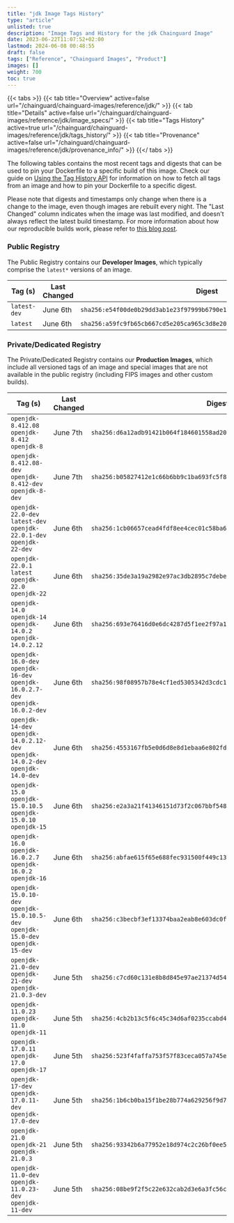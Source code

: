 ```yaml
---
title: "jdk Image Tags History"
type: "article"
unlisted: true
description: "Image Tags and History for the jdk Chainguard Image"
date: 2023-06-22T11:07:52+02:00
lastmod: 2024-06-08 00:48:55
draft: false
tags: ["Reference", "Chainguard Images", "Product"]
images: []
weight: 700
toc: true
---
```


{{< tabs >}}
{{< tab title="Overview" active=false url="/chainguard/chainguard-images/reference/jdk/" >}}
{{< tab title="Details" active=false url="/chainguard/chainguard-images/reference/jdk/image_specs/" >}}
{{< tab title="Tags History" active=true url="/chainguard/chainguard-images/reference/jdk/tags_history/" >}}
{{< tab title="Provenance" active=false url="/chainguard/chainguard-images/reference/jdk/provenance_info/" >}}
{{</ tabs >}}

The following tables contains the most recent tags and digests that can be used to pin your Dockerfile to a specific build of this image. Check our guide on [Using the Tag History API](/chainguard/chainguard-images/using-the-tag-history-api/) for information on how to fetch all tags from an image and how to pin your Dockerfile to a specific digest.

Please note that digests and timestamps only change when there is a change to the image, even though images are rebuilt every night. The "Last Changed" column indicates when the image was last modified, and doesn't always reflect the latest build timestamp. For more information about how our reproducible builds work, please refer to [this blog post](https://www.chainguard.dev/unchained/reproducing-chainguards-reproducible-image-builds).

### Public Registry
The Public Registry contains our **Developer Images**, which typically comprise the `latest*` versions of an image.

| Tag (s)       | Last Changed | Digest                                                                    |
|---------------|--------------|---------------------------------------------------------------------------|
|  `latest-dev` | June 6th     | `sha256:e54f00de0b29dd3ab1e23f97999b6790e154d3ce2ff6da6e2dc80c4c2f1eeea2` |
|  `latest`     | June 6th     | `sha256:a59fc9fb65cb667cd5e205ca965c3d8e20b111b200bc8636b575dc455be2f32a` |


### Private/Dedicated Registry
The Private/Dedicated Registry contains our **Production Images**, which include all versioned tags of an image and special images that are not available in the public registry (including FIPS images and other custom builds).

| Tag (s)                                                                            | Last Changed | Digest                                                                    |
|------------------------------------------------------------------------------------|--------------|---------------------------------------------------------------------------|
|  `openjdk-8.412.08` `openjdk-8.412` `openjdk-8`                                    | June 7th     | `sha256:d6a12adb91421b064f184601558ad20ba76b83f100a7994b567ef8c10a217079` |
|  `openjdk-8.412.08-dev` `openjdk-8.412-dev` `openjdk-8-dev`                        | June 7th     | `sha256:b05827412e1c66b6bb9c1ba693fc5f8acc0125ff4f4b0f1088133a16ff8c0792` |
|  `openjdk-22.0-dev` `latest-dev` `openjdk-22.0.1-dev` `openjdk-22-dev`             | June 6th     | `sha256:1cb06657cead4fdf8ee4cec01c58ba6048e7f6ab8771cdf43a6e134654407173` |
|  `openjdk-22.0.1` `latest` `openjdk-22.0` `openjdk-22`                             | June 6th     | `sha256:35de3a19a2982e97ac3db2895c7debe6ec73085a4c1debae825704ae0ce75bfa` |
|  `openjdk-14.0` `openjdk-14` `openjdk-14.0.2` `openjdk-14.0.2.12`                  | June 6th     | `sha256:693e76416d0e6dc4287d5f1ee2f97a1c7444d471de58c929111c3ed91881a556` |
|  `openjdk-16.0-dev` `openjdk-16-dev` `openjdk-16.0.2.7-dev` `openjdk-16.0.2-dev`   | June 6th     | `sha256:98f08957b78e4cf1ed5305342d3cdc1d3a045a74d6f0b72367f06a27cf2cfdca` |
|  `openjdk-14-dev` `openjdk-14.0.2.12-dev` `openjdk-14.0.2-dev` `openjdk-14.0-dev`  | June 6th     | `sha256:4553167fb5e0d6d8e8d1ebaa6e802fd9b4c6894239437e227592a50ad3204ec6` |
|  `openjdk-15.0` `openjdk-15.0.10.5` `openjdk-15.0.10` `openjdk-15`                 | June 6th     | `sha256:e2a3a21f41346151d73f2c067bbf548989f5c658afd9c70c6fad132a629c5ead` |
|  `openjdk-16.0` `openjdk-16.0.2.7` `openjdk-16.0.2` `openjdk-16`                   | June 6th     | `sha256:abfae615f65e688fec931500f449c13add0df3c5b07e35190bd922cae5993a42` |
|  `openjdk-15.0.10-dev` `openjdk-15.0.10.5-dev` `openjdk-15.0-dev` `openjdk-15-dev` | June 6th     | `sha256:c3becbf3ef13374baa2eab8e603dc0f61b6666653be57f8776a1cdf05341d0d2` |
|  `openjdk-21.0-dev` `openjdk-21-dev` `openjdk-21.0.3-dev`                          | June 5th     | `sha256:c7cd60c131e8b8d845e97ae21374d5462cf70f05d4cef688580cf863af8a3b2f` |
|  `openjdk-11.0.23` `openjdk-11.0` `openjdk-11`                                     | June 5th     | `sha256:4cb2b13c5f6c45c34d6af0235ccabd401154d76a07721a7f7258d9ae44804964` |
|  `openjdk-17.0.11` `openjdk-17.0` `openjdk-17`                                     | June 5th     | `sha256:523f4faffa753f57f83ceca057a745e7209a04bbe5b1afe966ae163c25cd2ffc` |
|  `openjdk-17-dev` `openjdk-17.0.11-dev` `openjdk-17.0-dev`                         | June 5th     | `sha256:1b6cb0ba15f1be28b774a629256f9d76157da6e259ec895118b7f8fed7bfad65` |
|  `openjdk-21.0` `openjdk-21` `openjdk-21.0.3`                                      | June 5th     | `sha256:93342b6a77952e18d974c2c26bf0ee57e29dea020429a94f1888b88bdd8758eb` |
|  `openjdk-11.0-dev` `openjdk-11.0.23-dev` `openjdk-11-dev`                         | June 5th     | `sha256:08be9f2f5c22e632cab2d3e6a3fc56c61eab7c753c271d5a6b376b642f9a176f` |

